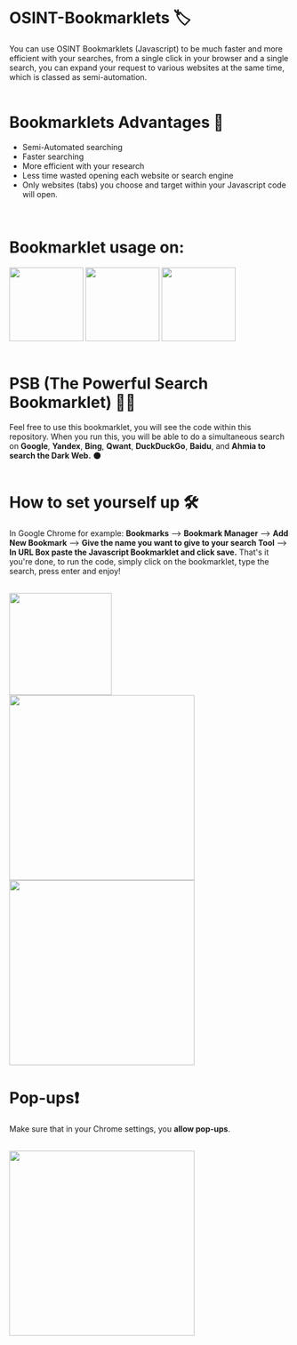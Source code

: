 # OSINT-Bookmarklets 🏷️
You can use OSINT Bookmarklets (Javascript) to be much faster and more efficient with your searches, from a single click in your browser and a single search,  you can expand your request to various websites at the same time, which is classed as semi-automation.
<br>
<br>
# Bookmarklets Advantages 🚀
- Semi-Automated searching
- Faster searching 
- More efficient with your research
- Less time wasted opening each website or search engine
- Only websites (tabs) you choose and target within your Javascript code will open.
<br>

# Bookmarklet usage on:
<p float="left">
<img width="133" src="https://user-images.githubusercontent.com/104733166/171883438-a395404b-b2c3-48af-a65c-8a8e85290012.png">
<img width="133" src="https://user-images.githubusercontent.com/104733166/171883448-f86db8ea-1b6a-4cc1-8d91-ea670b39367f.png">
<img width="133" src="https://user-images.githubusercontent.com/104733166/171884022-23230cd3-20e3-4c60-ab5f-96ba0e84735c.png">
<br>
<br>

  
# PSB (The Powerful Search Bookmarklet) 💪🏼
Feel free to use this bookmarklet, you will see the code within this repository.
When you run this, you will be able to do a simultaneous search on **Google**, **Yandex**, **Bing**, **Qwant**, **DuckDuckGo**, **Baidu**, and **Ahmia to search the Dark Web.** 🌑
<br>
<br>
# How to set yourself up 🛠
In Google Chrome for example: **Bookmarks** --> **Bookmark Manager** -->  **Add New Bookmark** --> **Give the name you want to give to your search Tool** --> **In URL Box paste the Javascript Bookmarklet and click save.**
That's it you're done, to run the code, simply click on the bookmarklet, type the search, press enter and enjoy! 
<br>
<br>

<p float="left">

<img width="184" src="https://user-images.githubusercontent.com/104733166/171768750-05559ed0-ba28-4a26-8dde-5ae03551d237.png">

<img width="333" src="https://user-images.githubusercontent.com/104733166/171768775-73dac4ae-e40b-4734-a163-c0fc95f873b3.png">

<img width="333" src="https://user-images.githubusercontent.com/104733166/171768776-37b9eb09-96d0-4d6e-8782-f32050bf43c9.png">
  
# Pop-ups❗
Make sure that in your Chrome settings, you **allow pop-ups**.
  <br>
  <br>
  
  
  <img width="333" src="https://user-images.githubusercontent.com/104733166/171769107-863a3838-8630-49bd-8e09-48c27dcd59aa.png">

  
